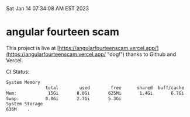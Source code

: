 Sat Jan 14 07:34:08 AM EST 2023

# angular fourteen scam


This project is live at [https://angularfourteenscam.vercel.app/](https://angularfourteenscam.vercel.app/ "dog!") thanks to Github and Vercel.

CI Status: 

```bash
System Memory
               total        used        free      shared  buff/cache   available
Mem:            15Gi       8.0Gi       625Mi       1.4Gi       6.7Gi       5.5Gi
Swap:          8.0Gi       2.7Gi       5.3Gi
System Storage
636M	.
